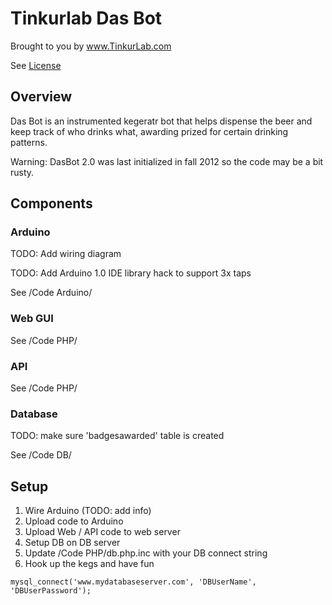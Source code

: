 # Tinkurlab Das Bot

Brought to you by www.TinkurLab.com

See [License](license.md)

## Overview
Das Bot is an instrumented kegeratr bot that helps dispense the beer and keep track of who drinks what, awarding prized for certain drinking patterns.  

Warning: DasBot 2.0 was last initialized in fall 2012 so the code may be a bit rusty.

## Components

### Arduino

TODO: Add wiring diagram

TODO: Add Arduino 1.0 IDE library hack to support 3x taps

See /Code Arduino/

### Web GUI

See /Code PHP/

### API

See /Code PHP/

### Database 

TODO: make sure 'badgesawarded' table is created

See /Code DB/

## Setup

1. Wire Arduino (TODO: add info)
2. Upload code to Arduino
3. Upload Web / API code to web server
4. Setup DB on DB server
5. Update /Code PHP/db.php.inc with your DB connect string
6. Hook up the kegs and have fun

`mysql_connect('www.mydatabaseserver.com', 'DBUserName', 'DBUserPassword');`
